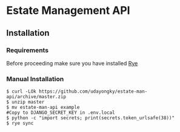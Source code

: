 # Estate Management API

## Installation

### Requirements

Before proceeding make sure you have installed [Rye](https://rye.astral.sh/guide/installation/)

### Manual Installation

    $ curl -LOk https://github.com/udayongky/estate-man-api/archive/master.zip
    $ unzip master
    $ mv estate-man-api example
    #Copy to DJANGO_SECRET_KEY in .env.local
    $ python -c "import secrets; print(secrets.token_urlsafe(38))"
    $ rye sync

